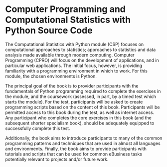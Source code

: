 # Computer Programming and Computational Statistics with Python Source Code

The Computational Statistics with Python module (CSP) focuses on computational approaches to statistics; approaches to statistics and data analysis made available through modern computing. Computer Programming (CPRO) will focus on the development of applications, and in particular web applications. The initial focus, however, is providing familiarity with a programming environment in which to work. For this module, the chosen environments is Python.

The principal goal of the book is to provider participants with the fundamentals of Python programming required to complete the exercises in the module, and the coursework (assessed, in part, by a timed test which starts the module). For the test, participants will be asked to create programming scripts based on the content of this book. Participants will be permitted access to this book during the test, as well as internet access. Any participant who completes the core exercises in this book (and the subsequent shorter specialism book), should be adequately equipped to successfully complete this test.

Additionally, the book aims to introduce participants to many of the common programming patterns and techniques that are used in almost all languages and environments. Finally, the book aims to provide participants with tutorials and scripts that can be used for common eBusiness tasks potentially relevant to projects and/or future work.
